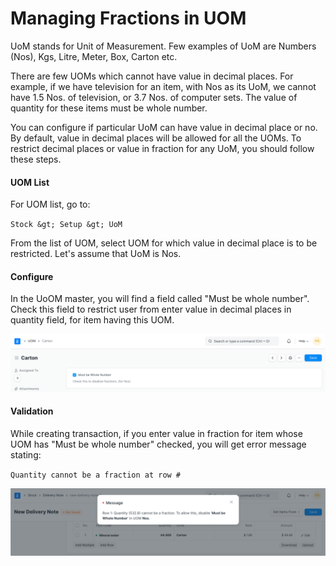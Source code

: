 
# Managing Fractions in UOM



UoM stands for Unit of Measurement. Few examples of UoM are Numbers (Nos), Kgs, Litre, Meter, Box, Carton etc.


There are few UOMs which cannot have value in decimal places. For example, if we have television for an item, with Nos as its UoM, we cannot have 1.5 Nos. of television, or 3.7 Nos. of computer sets. The value of quantity for these items must be whole number.


You can configure if particular UoM can have value in decimal place or no. By default, value in decimal places will be allowed for all the UOMs. To restrict decimal places or value in fraction for any UoM, you should follow these steps.


#### UOM List


For UOM list, go to:


`Stock &gt; Setup &gt; UoM`


From the list of UOM, select UOM for which value in decimal place is to be restricted. Let's assume that UoM is Nos.


#### Configure


In the UoOM master, you will find a field called "Must be whole number". Check this field to restrict user from enter value in decimal places in quantity field, for item having this UOM.


![UoM Must be Whole No](/files/uom-fraction-1.png)


#### Validation


While creating transaction, if you enter value in fraction for item whose UOM has "Must be whole number" checked, you will get error message stating:


`Quantity cannot be a fraction at row #`


![UoM Validation Message](/files/uom-fraction-2.png)





